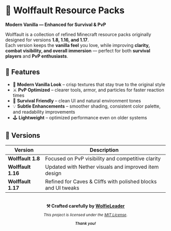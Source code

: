 # 🐺 Wolffault Resource Packs

**Modern Vanilla — Enhanced for Survival & PvP**

Wolffault is a collection of refined Minecraft resource packs originally designed for versions **1.8, 1.16, and 1.17**.  
Each version keeps the **vanilla feel** you love, while improving **clarity, combat visibility, and overall immersion** — perfect for both **survival players** and **PvP enthusiasts**.

## 🎨 Features

- 🧱 **Modern Vanilla Look** – crisp textures that stay true to the original style
- ⚔️ **PvP Optimized** – clearer tools, armor, and particles for faster reaction times
- 🌲 **Survival Friendly** – clean UI and natural environment tones
- 💡 **Subtle Enhancements** – smoother shading, consistent color palette, and readability improvements
- 🕹️ **Lightweight** – optimized performance even on older systems

## 🧩 Versions

| Version            | Description                                                   |
| ------------------ | ------------------------------------------------------------- |
| **Wolffault 1.8**  | Focused on PvP visibility and competitive clarity             |
| **Wolffault 1.16** | Updated with Nether visuals and improved item design          |
| **Wolffault 1.17** | Refined for Caves & Cliffs with polished blocks and UI tweaks |

<div align="center">
<br/>
<div style="font-size: 14px; font-weight:bold;"> ⚒️ Crafted carefully by <a href="https://github.com/WolfieLeader" target="_blank" rel="nofollow">WolfieLeader</a></div>
<p style="font-size: 12px; font-style: italic;">This project is licensed under the <a href="https://opensource.org/licenses/MIT" target="_blank" rel="nofollow">MIT License</a>.</p>
<div style="font-size: 12px; font-style: italic; font-weight: 600;">Thank you!</div>
</div>

